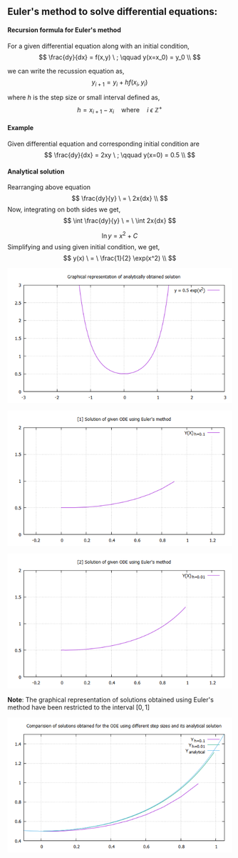 ## Euler's method to solve differential equations:

#### Recursion formula for Euler's method 

For a given differential equation along with an initial condition,
$$
\frac{dy}{dx} = f(x,y) \ ; \qquad y(x=x_0) = y_0 \\
$$

we can write the recussion equation as,
$$
y_{i+1} = y_i + h f(x_i, y_i)
$$

where _h_ is the step size or small interval defined as,
$$
    h = x_{i+1} - x_i \quad \text{where} \quad i \ \epsilon \ \mathbb{Z^+} 
$$

#### Example
Given differential equation and corresponding initial condition are 
$$
\frac{dy}{dx} = 2xy \ ; \qquad y(x=0) = 0.5 \\
$$

#### Analytical solution

Rearranging above equation
$$
\frac{dy}{y} \ = \ 2x{dx} \\
$$ 
Now, integrating on both sides we get,
$$
\int \frac{dy}{y} \ = \ \int 2x{dx} 
$$ 

$$
    \ln{y} \ = \ x^2 + C
$$
Simplifying and using given initial condition, we get,
$$
y(x) \ = \ \frac{1}{2} \exp(x^2) \\
$$

![Analytical Solution](analytical.png)

![Solution for step size h = 0.1](euler1.png)

![Solution for step size h = 0.01](euler2.png)


**Note**: The graphical representation of solutions obtained using Euler's method have been restricted to the interval $[0,1]$


![Comparision of analytical solution and solutions obtained by Euler's method](euler_comparision.png)
